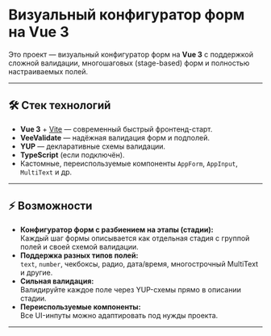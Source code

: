 # Визуальный конфигуратор форм на Vue 3

Это проект — визуальный конфигуратор форм на **Vue 3** с поддержкой сложной валидации, многошаговых (stage-based) форм и полностью настраиваемых полей.

---

## 🛠️ Стек технологий

- **Vue 3** + [Vite](https://vite.dev/) — современный быстрый фронтенд-старт.
- **VeeValidate** — надёжная валидация форм и подполей.
- **YUP** — декларативные схемы валидации.
- **TypeScript** (если подключён).
- Кастомные, переиспользуемые компоненты `AppForm`, `AppInput`, `MultiText` и др.

---

## ⚡️ Возможности

- **Конфигуратор форм с разбиением на этапы (стадии):**  
  Каждый шаг формы описывается как отдельная стадия с группой полей и своей схемой валидации.
- **Поддержка разных типов полей:**  
  `text`, `number`, чекбоксы, радио, дата/время, многострочный MultiText и другие.
- **Сильная валидация:**  
  Валидируйте каждое поле через YUP-схемы прямо в описании стадии.
- **Переиспользуемые компоненты:**  
  Все UI-инпуты можно адаптировать под нужды проекта.

---
